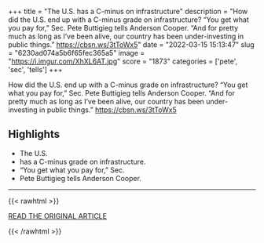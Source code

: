 +++
title = "The U.S. has a C-minus on infrastructure"
description = "How did the U.S. end up with a C-minus grade on infrastructure? “You get what you pay for,” Sec. Pete Buttigieg tells Anderson Cooper. “And for pretty much as long as I’ve been alive, our country has been under-investing in public things.” https://cbsn.ws/3tToWx5"
date = "2022-03-15 15:13:47"
slug = "6230ad074a5b6f65fec365a5"
image = "https://i.imgur.com/XhXL6AT.jpg"
score = "1873"
categories = ['pete', 'sec', 'tells']
+++

How did the U.S. end up with a C-minus grade on infrastructure? “You get what you pay for,” Sec. Pete Buttigieg tells Anderson Cooper. “And for pretty much as long as I’ve been alive, our country has been under-investing in public things.” https://cbsn.ws/3tToWx5

## Highlights

- The U.S.
- has a C-minus grade on infrastructure.
- “You get what you pay for,” Sec.
- Pete Buttigieg tells Anderson Cooper.

---

{{< rawhtml >}}
  <p class="article-category">
    <a target="_blank" href="https://www.cbsnews.com/video/the-u-s-has-a-c-minus-on-infrastructure/">READ THE ORIGINAL ARTICLE</a>
  </p>
{{< /rawhtml >}}
